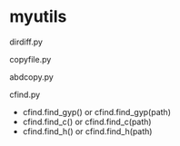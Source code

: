 myutils
=======


dirdiff.py

copyfile.py

abdcopy.py

cfind.py
 - cfind.find_gyp() or cfind.find_gyp(path) <br>
 - cfind.find_c() or cfind.find_c(path) <br>
 - cfind.find_h() or cfind.find_h(path) <br>
